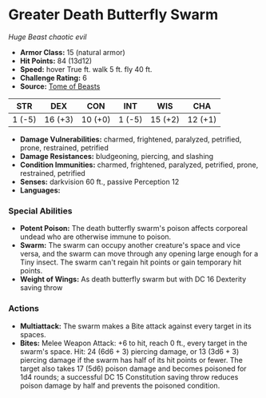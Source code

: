 # Greater Death Butterfly Swarm

*Huge* *Beast* *chaotic evil*

- **Armor Class:** 15 (natural armor)
- **Hit Points:** 84 (13d12)
- **Speed:** hover True ft. walk 5 ft. fly 40 ft.
- **Challenge Rating:** 6
- **Source:** [Tome of Beasts](https://koboldpress.com/kpstore/product/tome-of-beasts-for-5th-edition-print/)

| STR | DEX | CON | INT | WIS | CHA |
| --- | --- | --- | --- | --- | --- |
| 1 (-5) | 16 (+3) | 10 (+0) | 1 (-5) | 15 (+2) | 12 (+1) |

- **Damage Vulnerabilities:** charmed, frightened, paralyzed, petrified, prone, restrained, petrified
- **Damage Resistances:** bludgeoning, piercing, and slashing
- **Condition Immunities:** charmed, frightened, paralyzed, petrified, prone, restrained, petrified
- **Senses:** darkvision 60 ft., passive Perception 12
- **Languages:** 
### Special Abilities
- **Potent Poison:** The death butterfly swarm's poison affects corporeal undead who are otherwise immune to poison.
- **Swarm:** The swarm can occupy another creature's space and vice versa, and the swarm can move through any opening large enough for a Tiny insect. The swarm can't regain hit points or gain temporary hit points.
- **Weight of Wings:** As death butterfly swarm but with DC 16 Dexterity saving throw
### Actions
- **Multiattack:** The swarm makes a Bite attack against every target in its spaces.
- **Bites:** Melee Weapon Attack: +6 to hit, reach 0 ft., every target in the swarm's space. Hit: 24 (6d6 + 3) piercing damage, or 13 (3d6 + 3) piercing damage if the swarm has half of its hit points or fewer. The target also takes 17 (5d6) poison damage and becomes poisoned for 1d4 rounds; a successful DC 15 Constitution saving throw reduces poison damage by half and prevents the poisoned condition.
